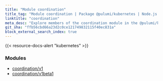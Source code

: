 ```yaml
---
title: "Module coordination"
title_tag: "Module coordination | Package @pulumi/kubernetes | Node.js SDK"
linktitle: "coordination"
meta_desc: "Explore members of the coordination module in the @pulumi/kubernetes package."
git_sha: "ffb56cbd66a23d2c0ce121749832115f40ec831a"
block_external_search_index: true
---
```


<!-- WARNING: this page was generated by a tool. Do not edit it by hand. -->
<!-- To change it, please see https://github.com/pulumi/docs/tree/master/tools/tscdocgen. -->

{{< resource-docs-alert "kubernetes" >}}


<h3>Modules</h3>
<ul class="api">
    <li><a href="v1/"><span class="symbol module"></span>coordination/v1</a></li>
    <li><a href="v1beta1/"><span class="symbol module"></span>coordination/v1beta1</a></li>
</ul>








